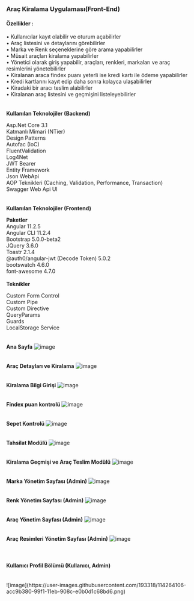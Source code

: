 <h3>Araç Kiralama Uygulaması(Front-End)</h3>

<h4>Özellikler :</h4>

• Kullanıcılar kayıt olabilir ve oturum açabilirler</br>
• Araç listesini ve detaylarını görebilirler</br>
• Marka ve Renk seçeneklerine göre arama yapabilirler</br>
• Müsait araçları kiralama yapabilirler</br>
• Yönetici olarak giriş yapabilir, araçları, renkleri, markaları ve araç resimlerini yönetebilirler</br>
• Kiralanan araca findex puanı yeterli ise kredi kartı ile ödeme yapabilirler</br>
• Kredi kartlarını kayıt edip daha sonra kolayca ulaşabilirler</br>
• Kiradaki bir aracı teslim alabilirler</br>
• Kiralanan araç listesini ve geçmişini listeleyebilirler</br>
</br>
</br>
<strong>Kullanılan Teknolojiler (Backend)</strong>
</br>

Asp.Net Core 3.1</br>
Katmanlı Mimari (NTier)</br>
Design Patterns</br>
Autofac (IoC)</br>
FluentValidation</br>
Log4Net</br>
JWT Bearer</br>
Entity Framework</br>
Json WebApi</br>
AOP Teknikleri (Caching, Validation, Performance, Transaction)</br>
Swagger Web Api UI</br>
</br>
</br>
<strong>Kullanılan Teknolojiler (Frontend)</strong>
</br>

<strong>Paketler</strong></br>
Angular 11.2.5</br>
Angular CLI 11.2.4</br>
Bootstrap 5.0.0-beta2</br>
JQuery 3.6.0</br>
Toastr 2.1.4</br>
@auth0/angular-jwt (Decode Token) 5.0.2</br>
bootswatch 4.6.0</br>
font-awesome 4.7.0</br>
</br>
<strong>Teknikler</strong>
</br>

Custom Form Control</br>
Custom Pipe</br>
Custom Directive</br>
QueryParams</br>
Guards</br>
LocalStorage Service</br>
</br>
</br>
<strong>Ana Sayfa</strong>
![image](https://user-images.githubusercontent.com/193318/114316808-d8da5700-9b0d-11eb-844b-5dbf26f9cf2b.png)
<br/>
<br/>
<br/>
<strong>Araç Detayları ve Kiralama</strong>
![image](https://user-images.githubusercontent.com/193318/114316852-1808a800-9b0e-11eb-8943-8e42ef0a1af5.png)
<br/>
<br/>
<br/>
<strong>Kiralama Bilgi Girişi</strong>
![image](https://user-images.githubusercontent.com/193318/114271948-a13fb200-9a1c-11eb-96c6-73b04bbc1ef6.png)
<br/>
<br/>
<br/>
<strong>Findex puan kontrolü</strong>
![image](https://user-images.githubusercontent.com/193318/114285781-6fe9d500-9a62-11eb-8368-f7b9a4322ac2.png)
<br/>
<br/>
<br/>
<strong>Sepet Kontrolü</strong>
![image](https://user-images.githubusercontent.com/193318/114264706-1d260400-99f5-11eb-9e9a-e548f31bf84f.png)
<br/>
<br/>
<br/>
<strong>Tahsilat Modülü</strong>
![image](https://user-images.githubusercontent.com/193318/114264004-14333380-99f1-11eb-8f94-612b342c7cdb.png)
<br/>
<br/>
<br/>
<strong>Kiralama Geçmişi ve Araç Teslim Modülü</strong>
![image](https://user-images.githubusercontent.com/193318/114317128-4dfa5c00-9b0f-11eb-927b-262e2478cbe0.png)
<br/>
<br/>
<br/>
<strong>Marka Yönetim Sayfası (Admin)</strong>
![image](https://user-images.githubusercontent.com/193318/114316937-67e76f00-9b0e-11eb-807c-a1305aff3752.png)
<br/>
<br/>
<br/>
<strong>Renk Yönetim Sayfası (Admin)</strong>
![image](https://user-images.githubusercontent.com/193318/114316955-79c91200-9b0e-11eb-89cd-2cb3557c2d8d.png)
<br/>
<br/>
<br/>
<strong>Araç Yönetim Sayfası (Admin)</strong>
![image](https://user-images.githubusercontent.com/193318/114316969-8fd6d280-9b0e-11eb-9910-7cd0f0805380.png)
<br/>
<br/>
<br/>
<strong>Araç Resimleri Yönetim Sayfası (Admin)</strong>
![image](https://user-images.githubusercontent.com/193318/114317057-f0660f80-9b0e-11eb-83cb-baf21a6032c6.png)
<br/>
<br/>
<br/>
<h4>Kullanıcı Profil Bölümü (Kullanıcı, Admin)</h4>
<br/>
![image](https://user-images.githubusercontent.com/193318/114264106-acc9b380-99f1-11eb-908c-e0b0d1c68bd6.png)
<br/>
<br/>
<br/>

